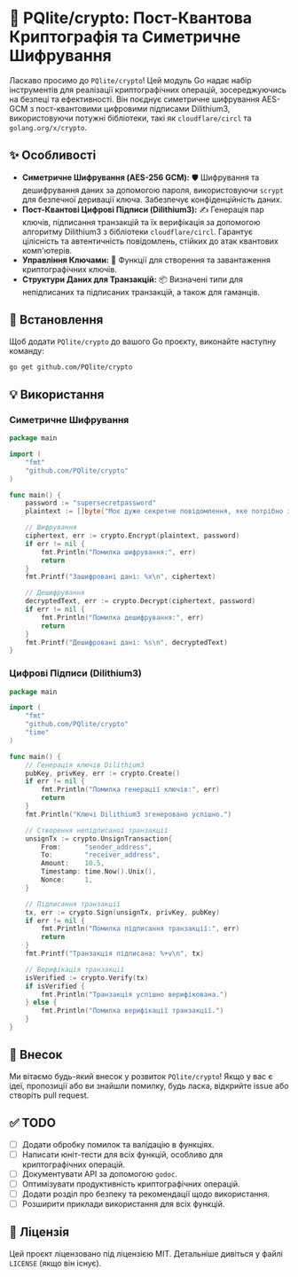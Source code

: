 # 🔐 PQlite/crypto: Пост-Квантова Криптографія та Симетричне Шифрування

Ласкаво просимо до `PQlite/crypto`! Цей модуль Go надає набір інструментів для реалізації криптографічних операцій, зосереджуючись на безпеці та ефективності. Він поєднує симетричне шифрування AES-GCM з пост-квантовими цифровими підписами Dilithium3, використовуючи потужні бібліотеки, такі як `cloudflare/circl` та `golang.org/x/crypto`.

## ✨ Особливості

*   **Симетричне Шифрування (AES-256 GCM):** 🛡️ Шифрування та дешифрування даних за допомогою пароля, використовуючи `scrypt` для безпечної деривації ключа. Забезпечує конфіденційність даних.
*   **Пост-Квантові Цифрові Підписи (Dilithium3):** ✍️ Генерація пар ключів, підписання транзакцій та їх верифікація за допомогою алгоритму Dilithium3 з бібліотеки `cloudflare/circl`. Гарантує цілісність та автентичність повідомлень, стійких до атак квантових комп'ютерів.
*   **Управління Ключами:** 🔑 Функції для створення та завантаження криптографічних ключів.
*   **Структури Даних для Транзакцій:** 📦 Визначені типи для непідписаних та підписаних транзакцій, а також для гаманців.

## 🚀 Встановлення

Щоб додати `PQlite/crypto` до вашого Go проєкту, виконайте наступну команду:

```bash
go get github.com/PQlite/crypto
```

## 💡 Використання

### Симетричне Шифрування

```go
package main

import (
	"fmt"
	"github.com/PQlite/crypto"
)

func main() {
	password := "supersecretpassword"
	plaintext := []byte("Моє дуже секретне повідомлення, яке потрібно зашифрувати.")

	// Шифрування
	ciphertext, err := crypto.Encrypt(plaintext, password)
	if err != nil {
		fmt.Println("Помилка шифрування:", err)
		return
	}
	fmt.Printf("Зашифровані дані: %x\n", ciphertext)

	// Дешифрування
	decryptedText, err := crypto.Decrypt(ciphertext, password)
	if err != nil {
		fmt.Println("Помилка дешифрування:", err)
		return
	}
	fmt.Printf("Дешифровані дані: %s\n", decryptedText)
}
```

### Цифрові Підписи (Dilithium3)

```go
package main

import (
	"fmt"
	"github.com/PQlite/crypto"
	"time"
)

func main() {
	// Генерація ключів Dilithium3
	pubKey, privKey, err := crypto.Create()
	if err != nil {
		fmt.Println("Помилка генерації ключів:", err)
		return
	}
	fmt.Println("Ключі Dilithium3 згенеровано успішно.")

	// Створення непідписаної транзакції
	unsignTx := crypto.UnsignTransaction{
		From:      "sender_address",
		To:        "receiver_address",
		Amount:    10.5,
		Timestamp: time.Now().Unix(),
		Nonce:     1,
	}

	// Підписання транзакції
	tx, err := crypto.Sign(unsignTx, privKey, pubKey)
	if err != nil {
		fmt.Println("Помилка підписання транзакції:", err)
		return
	}
	fmt.Printf("Транзакція підписана: %+v\n", tx)

	// Верифікація транзакції
	isVerified := crypto.Verify(tx)
	if isVerified {
		fmt.Println("Транзакція успішно верифікована.")
	} else {
		fmt.Println("Помилка верифікації транзакції.")
	}
}
```

## 🤝 Внесок

Ми вітаємо будь-який внесок у розвиток `PQlite/crypto`! Якщо у вас є ідеї, пропозиції або ви знайшли помилку, будь ласка, відкрийте issue або створіть pull request.

## ✅ TODO

*   [ ] Додати обробку помилок та валідацію в функціях.
*   [ ] Написати юніт-тести для всіх функцій, особливо для криптографічних операцій.
*   [ ] Документувати API за допомогою `godoc`.
*   [ ] Оптимізувати продуктивність криптографічних операцій.
*   [ ] Додати розділ про безпеку та рекомендації щодо використання.
*   [ ] Розширити приклади використання для всіх функцій.

## 📄 Ліцензія

Цей проєкт ліцензовано під ліцензією MIT. Детальніше дивіться у файлі `LICENSE` (якщо він існує).
